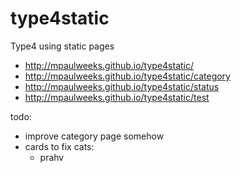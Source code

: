 # type4static
Type4 using static pages

- http://mpaulweeks.github.io/type4static/
- http://mpaulweeks.github.io/type4static/category
- http://mpaulweeks.github.io/type4static/status
- http://mpaulweeks.github.io/type4static/test

todo:
- improve category page somehow
- cards to fix cats:
    - prahv
